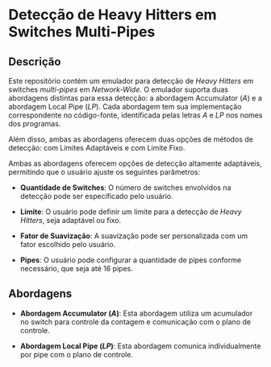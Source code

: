 # Detecção de Heavy Hitters em Switches Multi-Pipes

## Descrição

Este repositório contém um emulador para detecção de *Heavy Hitters* em switches *multi-pipes* em *Network-Wide*. O emulador suporta duas abordagens distintas para essa detecção: a abordagem Accumulator (*A*) e a abordagem Local Pipe (*LP*). Cada abordagem tem sua implementação correspondente no código-fonte, identificada pelas letras *A* e *LP* nos nomes dos programas.

Além disso, ambas as abordagens oferecem duas opções de métodos de detecção: com Limites Adaptáveis e com Limite Fixo.

Ambas as abordagens oferecem opções de detecção altamente adaptáveis, permitindo que o usuário ajuste os seguintes parâmetros:

- **Quantidade de Switches**: O número de switches envolvidos na detecção pode ser especificado pelo usuário.

- **Limite**: O usuário pode definir um limite para a detecção de *Heavy Hitters*, seja adaptável ou fixo.

- **Fator de Suavização**: A suavização pode ser personalizada com um fator escolhido pelo usuário.

- **Pipes**: O usuário pode configurar a quantidade de pipes conforme necessário, que seja até 16 pipes.

## Abordagens

- **Abordagem Accumulator (*A*)**: Esta abordagem utiliza um acumulador no switch para controle da contagem e comunicação com o plano de controle.

- **Abordagem Local Pipe (*LP*)**: Esta abordagem comunica individualmente por pipe com o plano de controle. 
